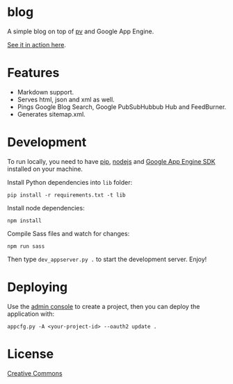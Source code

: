 # blog

A simple blog on top of [pv](https://github.com/tetsuo/pv) and Google App Engine.

[See it in action here](http://www.onurgunduz.com).

# Features

* Markdown support.
* Serves html, json and xml as well.
* Pings Google Blog Search, Google PubSubHubbub Hub and FeedBurner.
* Generates sitemap.xml.

# Development

To run locally, you need to have [pip](http://www.pip-installer.org/en/latest/installing.html), [nodejs](https://nodejs.org/en/) and [Google App Engine SDK](https://developers.google.com/appengine/downloads) installed on your machine.

Install Python dependencies into `lib` folder:

```
pip install -r requirements.txt -t lib
```

Install node dependencies:

```
npm install
```

Compile Sass files and watch for changes:

```
npm run sass
```

Then type `dev_appserver.py .` to start the development server. Enjoy!

# Deploying

Use the [admin console](https://appengine.google.com) to create a project, then you can deploy the application with:

```
appcfg.py -A <your-project-id> --oauth2 update .
```

# License

<a href="https://creativecommons.org/licenses/by/3.0/">Creative Commons</a>

